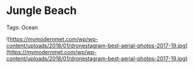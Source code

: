 # Jungle Beach

Tags: Ocean

![https://mymodernmet.com/wp/wp-content/uploads/2018/01/dronestagram-best-aerial-photos-2017-19.jpg](https://mymodernmet.com/wp/wp-content/uploads/2018/01/dronestagram-best-aerial-photos-2017-19.jpg)
